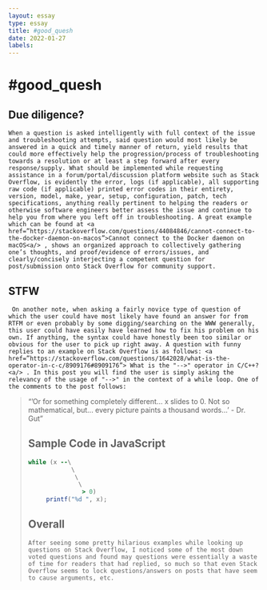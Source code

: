 ```yaml
---
layout: essay
type: essay
title: #good_quesh
date: 2022-01-27
labels:
---
```


#     #good_quesh

##    Due diligence? 

    When a question is asked intelligently with full context of the issue and troubleshooting attempts, said question would most likely be answered in a quick and timely manner of return, yield results that could more effectively help the progression/process of troubleshooting towards a resolution or at least a step forward after every response/supply. What should be implemented while requesting assistance in a forum/portal/discussion platform website such as Stack Overflow, is evidently the error, logs (if applicable), all supporting raw code (if applicable) printed error codes in their entirety, version, model, make, year, setup, configuration, patch, tech specifications, anything really pertinent to helping the readers or otherwise software engineers better assess the issue and continue to help you from where you left off in troubleshooting. A great example which can be found at <a href=”https://stackoverflow.com/questions/44084846/cannot-connect-to-the-docker-daemon-on-macos”>Cannot connect to the Docker daemon on macOS<a/> , shows an organized approach to collectively gathering one’s thoughts, and proof/evidence of errors/issues, and clearly/concisely interjecting a competent question for post/submission onto Stack Overflow for community support.

##    STFW
     On another note, when asking a fairly novice type of question of which the user could have most likely have found an answer for from RTFM or even probably by some digging/searching on the WWW generally, this user could have easily have learned how to fix his problem on his own. If anything, the syntax could have honestly been too similar or obvious for the user to pick up right away. A question with funny replies to an example on Stack Overflow is as follows: <a href=”https://stackoverflow.com/questions/1642028/what-is-the-operator-in-c-c/8909176#8909176”> What is the "-->" operator in C/C++?<a/> . In this post you will find the user is simply asking the relevancy of the usage of "-->" in the context of a while loop. One of the comments to the post follows:

<blockquote>“’Or for something completely different... x slides to 0. Not so mathematical, but... every picture paints a thousand words...’ - Dr. Gut”<footer> 

##    Sample Code in JavaScript
```ruby
while (x --\
            \
             \
              \
               > 0)
     printf("%d ", x); 
```

##    Overall
    After seeing some pretty hilarious examples while looking up questions on Stack Overflow, I noticed some of the most down voted questions and found may questions were essentially a waste of time for readers that had replied, so much so that even Stack Overflow seems to lock questions/answers on posts that have seem to cause arguments, etc. 


 
